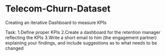 # Telecom-Churn-Dataset
Creating an iterative Dashboard to measure KPIs

Task:
1.Define proper KPIs
2.Create a dashboard for the retention manager reflecting the KPIs
3.Write a short email to him (the engagement partner) explaining your findings, and include suggestions as to what needs to be changed
